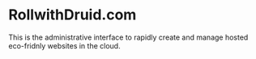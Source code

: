 # RollwithDruid.com

This is the administrative interface to rapidly create and manage hosted eco-fridnly websites in the cloud.
